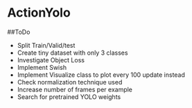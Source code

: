 # ActionYolo

##ToDo

- Split Train/Valid/test
- Create tiny dataset with only 3 classes
- Investigate Object Loss
- Implement Swish
- Implement Visualize class to plot every 100 update instead
- Check normalization technique used
- Increase number of frames per example
- Search for pretrained YOLO weights